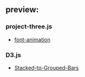 ## preview:
### project-three.js
* [font-animation](https://guohjia.github.io/Data-visualization/threejs/font-animation/)

### D3.js
* [Stacked-to-Grouped-Bars](https://guohjia.github.io/Data-visualization/D3js/Stacked-to-Grouped-Bars.html/)